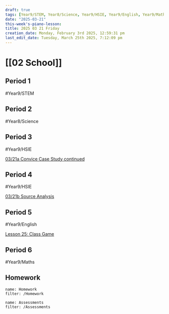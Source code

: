 ```yaml
---
draft: true
tags: [Year9/STEM, Year8/Science, Year9/HSIE, Year9/English, Year9/Maths]
date: "2025-03-21"
this-week's-piano-lesson: 
title: 2025 03 21 Friday
creation_date: Monday, February 3rd 2025, 12:59:31 pm
last_edit_date: Tuesday, March 25th 2025, 7:12:09 pm
---
```


# [[02 School]]

## Period 1

#Year9/STEM

## Period 2

#Year8/Science

## Period 3

#Year9/HSIE

[03/21a Convice Case Study continued](https://classroom.google.com/c/NzQ4ODYwNjMyODE3/a/NzYxNjUxODc1ODYx/details)

## Period 4

#Year9/HSIE

[03/21b Source Analysis](https://classroom.google.com/c/NzQ4ODYwNjMyODE3/a/NzUyODU2NjE4NjYz/details)

## Period 5

#Year9/English

[Lesson 25: Class Game](https://classroom.google.com/c/NzQyMDEwNTQ1NDIx/m/NzYxNDIxOTU2MDQ1/details)

## Period 6

#Year9/Maths

## Homework

```todoist
name: Homework
filter: /Homework
```

```todoist
name: Assessments
filter: /Assessments
```
